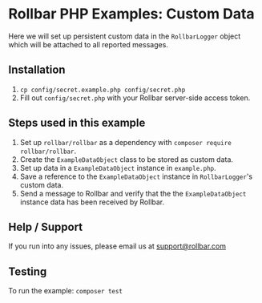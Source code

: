 # Rollbar PHP Examples: Custom Data

Here we will set up persistent custom data in the `RollbarLogger` object which
will be attached to all reported messages.
## Installation

1. `cp config/secret.example.php config/secret.php`
2. Fill out `config/secret.php` with your Rollbar server-side access token. 

## Steps used in this example
1. Set up `rollbar/rollbar` as a dependency with `composer require rollbar/rollbar`.
2. Create the `ExampleDataObject` class to be stored as custom data.
3. Set up data in a `ExampleDataObject` instance in `example.php`.
4. Save a reference to the `ExampleDataObject` instance in `RollbarLogger`'s custom data.
5. Send a message to Rollbar and verify that the the `ExampleDataObject` instance data has been received by Rollbar.

## Help / Support

If you run into any issues, please email us at [support@rollbar.com](mailto:support@rollbar.com)

## Testing
To run the example: `composer test`
